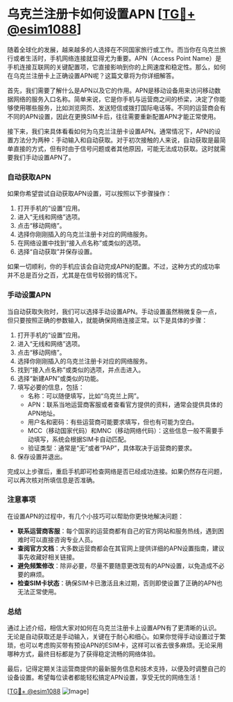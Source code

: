 # 乌克兰注册卡如何设置APN [[TG💪+ @esim1088](https://t.me/s/esim1088)]

随着全球化的发展，越来越多的人选择在不同国家旅行或工作。而当你在乌克兰旅行或者生活时，手机网络连接就显得尤为重要。APN（Access Point Name）是手机连接互联网的关键配置项，它直接影响到你的上网速度和稳定性。那么，如何在乌克兰注册卡上正确设置APN呢？这篇文章将为你详细解答。

首先，我们需要了解什么是APN以及它的作用。APN是移动设备用来访问移动数据网络的服务入口名称。简单来说，它是你手机与运营商之间的桥梁，决定了你能够使用哪些服务，比如浏览网页、发送短信或拨打国际电话等。不同的运营商会有不同的APN设置，因此在更换SIM卡后，往往需要重新配置APN才能正常使用。

接下来，我们来具体看看如何为乌克兰注册卡设置APN。通常情况下，APN的设置方法分为两种：手动输入和自动获取。对于初次接触的人来说，自动获取是最简单直接的方式，但有时由于信号问题或者其他原因，可能无法成功获取。这时就需要我们手动设置APN了。

### 自动获取APN

如果你希望尝试自动获取APN设置，可以按照以下步骤操作：

1. 打开手机的“设置”应用。
2. 进入“无线和网络”选项。
3. 点击“移动网络”。
4. 选择你刚刚插入的乌克兰注册卡对应的网络服务。
5. 在网络设置中找到“接入点名称”或类似的选项。
6. 选择“自动获取”并保存设置。

如果一切顺利，你的手机应该会自动完成APN的配置。不过，这种方式的成功率并不总是百分之百，尤其是在信号较弱的情况下。

### 手动设置APN

当自动获取失败时，我们可以选择手动设置APN。手动设置虽然稍微复杂一点，但只要按照正确的参数输入，就能确保网络连接正常。以下是具体的步骤：

1. 打开手机的“设置”应用。
2. 进入“无线和网络”选项。
3. 点击“移动网络”。
4. 选择你刚刚插入的乌克兰注册卡对应的网络服务。
5. 找到“接入点名称”或类似的选项，并点击进入。
6. 选择“新建APN”或类似的功能。
7. 填写必要的信息，包括：
   - 名称：可以随便填写，比如“乌克兰上网”。
   - APN：联系当地运营商客服或者查看官方提供的资料，通常会提供具体的APN地址。
   - 用户名和密码：有些运营商可能要求填写，但也有可能为空白。
   - MCC（移动国家代码）和MNC（移动网络代码）：这些信息一般不需要手动填写，系统会根据SIM卡自动匹配。
   - 验证类型：通常是“无”或者“PAP”，具体取决于运营商的要求。
8. 保存设置并退出。

完成以上步骤后，重启手机即可检查网络是否已经成功连接。如果仍然存在问题，可以再次核对所填信息是否准确。

### 注意事项

在设置APN的过程中，有几个小技巧可以帮助你更快地解决问题：

- **联系运营商客服**：每个国家的运营商都有自己的官方网站和服务热线，遇到困难时可以直接咨询专业人员。
- **查阅官方文档**：大多数运营商都会在其官网上提供详细的APN设置指南，建议事先收藏好相关链接。
- **避免频繁修改**：除非必要，尽量不要随意更改现有的APN设置，以免造成不必要的麻烦。
- **检查SIM卡状态**：确保SIM卡已激活且未过期，否则即使设置了正确的APN也无法正常使用。

### 总结

通过上述介绍，相信大家对如何在乌克兰注册卡上设置APN有了更清晰的认识。无论是自动获取还是手动输入，关键在于耐心和细心。如果你觉得手动设置过于繁琐，也可以考虑购买带有预设APN的ESIM卡，这样可以省去很多麻烦。无论采用哪种方式，最终目标都是为了获得稳定流畅的网络体验。

最后，记得定期关注运营商提供的最新服务信息和技术支持，以便及时调整自己的设备设置。希望每位读者都能轻松搞定APN设置，享受无忧的网络生活！

[[TG💪+ @esim1088](https://t.me/s/esim1088) ![Image](https://i.postimg.cc/4NQfJmqS/Snipaste-2025-05-13-00-14-12.png)]